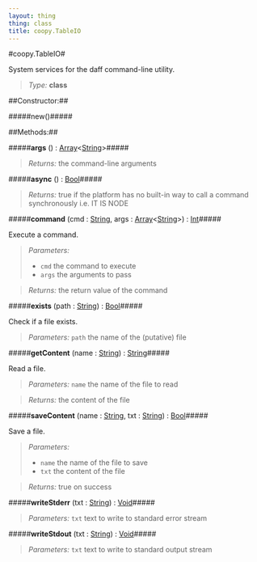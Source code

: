 ```yaml
---
layout: thing
thing: class
title: coopy.TableIO
---
```

#coopy.TableIO#


System services for the daff command-line utility.




> *Type:* **class**



##Constructor:##

#####new()#####



##Methods:##


#####**args** () : <a href="../Array.html" class="type">Array</a>&lt;<a href="../String.html" class="type">String</a>&gt;#####




> *Returns:*  the command-line arguments








#####**async** () : <a href="../Bool.html" class="type">Bool</a>#####




> *Returns:*  true if the platform has no built-in way to call a command synchronously i.e. IT IS NODE 








#####**command** (cmd : <a href="../String.html" class="type">String</a>, args : <a href="../Array.html" class="type">Array</a>&lt;<a href="../String.html" class="type">String</a>&gt;) : <a href="../Int.html" class="type">Int</a>#####


Execute a command.



> *Parameters:*
>
>   * `cmd` the command to execute
>   * `args` the arguments to pass

> *Returns:*  the return value of the command








#####**exists** (path : <a href="../String.html" class="type">String</a>) : <a href="../Bool.html" class="type">Bool</a>#####


Check if a file exists.



> *Parameters:*  `path` the name of the (putative) file









#####**getContent** (name : <a href="../String.html" class="type">String</a>) : <a href="../String.html" class="type">String</a>#####


Read a file.



> *Parameters:*  `name` the name of the file to read


> *Returns:*  the content of the file








#####**saveContent** (name : <a href="../String.html" class="type">String</a>, txt : <a href="../String.html" class="type">String</a>) : <a href="../Bool.html" class="type">Bool</a>#####


Save a file.



> *Parameters:*
>
>   * `name` the name of the file to save
>   * `txt` the content of the file

> *Returns:*  true on success








#####**writeStderr** (txt : <a href="../String.html" class="type">String</a>) : <a href="../Void.html" class="type">Void</a>#####



> *Parameters:*  `txt` text to write to standard error stream









#####**writeStdout** (txt : <a href="../String.html" class="type">String</a>) : <a href="../Void.html" class="type">Void</a>#####



> *Parameters:*  `txt` text to write to standard output stream









